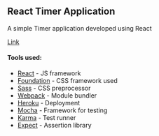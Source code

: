 ## React Timer Application

A simple Timer application developed using React

[Link](https://damp-sierra-94298.herokuapp.com/)

#### Tools used:

* [React](https://facebook.github.io/react) - JS framework
* [Foundation](http://foundation.zurb.com/) - CSS framework used
* [Sass](http://sass-lang.com/) - CSS preprocessor
* [Webpack](https://webpack.github.io/) - Module bundler
* [Heroku](https://www.heroku.com/) - Deployment
* [Mocha](https://mochajs.org/) - Framework for testing
* [Karma](https://karma-runner.github.io/1.0/index.html) - Test runner
* [Expect](https://github.com/mjackson/expect) - Assertion library

